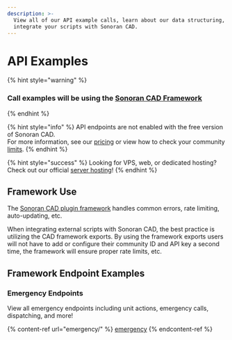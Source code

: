 ```yaml
---
description: >-
  View all of our API example calls, learn about our data structuring, and
  integrate your scripts with Sonoran CAD.
---
```


# API Examples

{% hint style="warning" %}
### Call examples will be using the [Sonoran CAD Framework](../../roadmap/v2-legacy/framework-installation.md)
{% endhint %}

{% hint style="info" %}
API endpoints are not enabled with the free version of Sonoran CAD.\
For more information, see our [pricing](../../pricing/faq/) or view how to check your community [limits](../../tutorials/getting-started/view-your-limits.md).
{% endhint %}

{% hint style="success" %}
Looking for VPS, web, or dedicated hosting? Check out our official [server hosting](broken-reference)!
{% endhint %}

## Framework Use

The [Sonoran CAD plugin framework](../../roadmap/v2-legacy/framework-installation.md) handles common errors, rate limiting, auto-updating, etc.&#x20;

When integrating external scripts with Sonoran CAD, the best practice is utilizing the CAD framework exports. By using the framework exports users will not have to add or configure their community ID and API key a second time, the framework will ensure proper rate limits, etc.

## Framework Endpoint Examples

### Emergency Endpoints

View all emergency endpoints including unit actions, emergency calls, dispatching, and more!

{% content-ref url="emergency/" %}
[emergency](emergency/)
{% endcontent-ref %}
